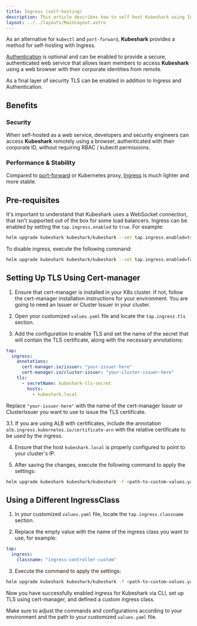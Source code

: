 ```yaml
---
title: Ingress (self-hosting)
description: This article describes how to self host Kubeshark using Ingress.
layout: ../../layouts/MainLayout.astro
---
```


As an alternative for `kubectl` and `port-forward`, **Kubeshark** provides a method for self-hosting with Ingress.

[Authentication](/en/authentication) is optional and can be enabled to provide a secure, authenticated web service that allows team members to access **Kubeshark** using a web browser with their corporate identities from remote. 

As a final layer of security TLS can be enabled in addition to Ingress and Authentication.

## Benefits

### Security

When self-hosted as a web service, developers and security engineers can access **Kubeshark** remotely using a browser, authenticated with their corporate ID, without requiring RBAC / kubectl permissions.

### Performance & Stability

Compared to [port-forward](https://kubernetes.io/docs/tasks/access-application-cluster/port-forward-access-application-cluster/) or Kubernetes proxy, [Ingress](https://kubernetes.io/docs/concepts/services-networking/ingress/) is much lighter and more stable.

## Pre-requisites

It's important to understand that Kubeshark uses a WebSocket connection, that isn't supported out of the box for some load balancers.
Ingress can be enabled by setting the `tap.ingress.enabled` to `true`.
For example:
```bash
helm upgrade kubeshark kubeshark/kubeshark --set tap.ingress.enabled=true 
```
To disable ingress, execute the following command:

```bash
helm upgrade kubeshark kubeshark/kubeshark --set tap.ingress.enabled=false
```

## Setting Up TLS Using Cert-manager

1. Ensure that cert-manager is installed in your K8s cluster. If not, follow the cert-manager installation instructions for your environment. You are going to need an Issuer or Cluster Issuer in your cluster.

2. Open your customized `values.yaml` file and locate the `tap.ingress.tls` section.

3. Add the configuration to enable TLS and set the name of the secret that will contain the TLS certificate, along with the necessary annotations:

```yaml
tap:
  ingress:
    annotations:
      cert-manager.io/issuer: "your-issuer-here"
      cert-manager.io/cluster-issuer: "your-cluster-issuer-here"
    tls:
      - secretName: kubeshark-tls-secret
        hosts:
          - kubeshark.local
```

Replace `"your-issuer-here"` with the name of the cert-manager Issuer or ClusterIssuer you want to use to issue the TLS certificate.

3.1. If you are using ALB with certificates, include the annotation `alb.ingress.kubernetes.io/certificate-arn` with the relative certificate to be used by the ingress.

4. Ensure that the host `kubeshark.local` is properly configured to point to your cluster's IP.

5. After saving the changes, execute the following command to apply the settings:

```bash
helm upgrade kubeshark kubeshark/kubeshark -f <path-to-custom-values.yaml>
```

## Using a Different IngressClass

1. In your customized `values.yaml` file, locate the `tap.ingress.classname` section.

2. Replace the empty value with the name of the ingress class you want to use, for example:

```yaml
tap:
  ingress:
    classname: "ingress-controller-custom"
```

3. Execute the command to apply the settings:

```bash
helm upgrade kubeshark kubeshark/kubeshark -f <path-to-custom-values.yaml>
```

Now you have successfully enabled ingress for Kubeshark via CLI, set up TLS using cert-manager, and defined a custom ingress class.

Make sure to adjust the commands and configurations according to your environment and the path to your customized `values.yaml` file.